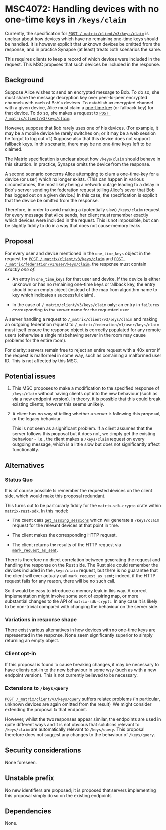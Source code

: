# MSC4072: Handling devices with no one-time keys in `/keys/claim`

Currently, the specification for [`POST
/_matrix/client/v3/keys/claim`](https://spec.matrix.org/v1.8/client-server-api/#post_matrixclientv3keysclaim)
is unclear about how devices which have no remaining one-time keys should be
handled. It is however explicit that unknown devices be omitted
from the response, and in practice Synapse (at least) treats both scenarios the
same.

This requires clients to keep a record of which devices were included in the
request. This MSC proposes that such devices be included in the response.

## Background

Suppose Alice wishes to send an encrypted message to Bob. To do so, she must
share the message decryption key over peer-to-peer encrypted channels with each
of Bob's devices. To establish an encrypted channel with a given device, Alice
must claim a
[one-time key](https://spec.matrix.org/v1.8/client-server-api/#one-time-and-fallback-keys)
(or fallback key) for that device. To do so, she makes a request to [`POST
/_matrix/client/v3/keys/claim`](https://spec.matrix.org/v1.8/client-server-api/#post_matrixclientv3keysclaim).

However, suppose that Bob rarely uses one of his devices. (For example, it may
be a mobile device he rarely switches on; or it may be a web session he forgot
to log out of.) Suppose also that this device does not support fallback
keys. In this scenario, there may be no one-time keys left to be claimed.

The Matrix specification is unclear about how `/keys/claim` should behave in
this situation. In practice, Synapse omits the device from the response.

A second scenario concerns Alice attempting to claim a one-time-key for a
device (or user) which no longer exists. (This can happen in various
circumstances, the most likely being a network outage leading to a delay in
Bob's server sending the federation request telling Alice's sever that Bob has
logged out on a given device.) In this case, the specification is explicit that
the device be omitted from the response.

Therefore, in order to avoid making a (potentially slow) `/keys/claim` request
for every message that Alice sends, her client must remember exactly which
devices were included in the request. This is not impossible, but can be
slightly fiddly to do in a way that does not cause memory leaks.

## Proposal

For every user and device mentioned in the `one_time_keys` object in the
request for [`POST
/_matrix/client/v3/keys/claim`](https://spec.matrix.org/v1.8/client-server-api/#post_matrixclientv3keysclaim)
and [`POST
/_matrix/federation/v1/user/keys/claim`](https://spec.matrix.org/v1.8/server-server-api/#post_matrixfederationv1userkeysclaim),
the response must contain *exactly one of*:

 * An entry in `one_time_keys` for that user and device. If the device is
   either unknown or has no remaining one-time keys or fallback key, the entry
   should be an empty object (instead of the map from algorithm name to key
   which indicates a successful claim).

 * In the case of `/_matrix/client/v3/keys/claim` only: an entry in `failures`
   corresponding to the server name for the requested user.

A server handling a request to `/_matrix/client/v3/keys/claim` and making an
outgoing federation request to `/_matrix/federation/v1/user/keys/claim` must
itself ensure the response object is correctly populated for any remote users
(otherwise a single misbehaving server in the room may cause problems for the
entire room).

For clarity: servers remain free to reject an entire request with a 40x error
if the request is malformed in some way, such as containing a malformed user
ID. This is not affected by this MSC.

## Potential issues

1. This MSC proposes to make a modification to the specified response of
   `/keys/claim` without having clients opt into the new behaviour (such as via
   a new endpoint version). In theory, it is possible that this could break
   existing clients; however this seems unlikely.

2. A client has no way of telling whether a server is following this proposal,
   or the legacy behaviour.

   This is not seen as a significant problem. If a client assumes that the
   server follows this proposal but it does not, we simply get the existing
   behaviour - i.e., the client makes a `/keys/claim` request on every outgoing
   message, which is a little slow but does not significantly affect functionality.

## Alternatives

### Status Quo

It is of course possible to remember the requested devices on the client side,
which would make this proposal redundant.

This turns out to be particularly fiddly for the `matrix-sdk-crypto` crate
within
[`matrix-rust-sdk`](https://github.com/matrix-org/matrix-rust-sdk). In this
model:

 * The client calls
   [`get_missing_sessions`](https://matrix-org.github.io/matrix-rust-sdk/matrix_sdk_crypto/struct.OlmMachine.html#method.get_missing_sessions)
   which will generate a `/keys/claim` request for the relevant devices at that
   point in time.

 * The client makes the corresponding HTTP request.

 * The client returns the results of the HTTP request via
   [`mark_request_as_sent`](https://matrix-org.github.io/matrix-rust-sdk/matrix_sdk_crypto/struct.OlmMachine.html#method.mark_request_as_sent).

There is therefore no direct correlation between generating the request and
handling the response on the Rust side. The Rust side could remember the
devices included in the `/keys/claim` request, but there is no guarantee that
the client will ever actually call `mark_request_as_sent`; indeed, if the
HTTP request fails for any reason, there will be no such call.

So it would be easy to introduce a memory leak in this way. A correct
implementation might involve some sort of expiring map, or more substantial
changes to the API of `matrix-sdk-crypto`. In any case it is likely to be
non-trivial compared with changing the behaviour on the server side.

### Variations in response shape

There exist various alternatives in how devices with no one-time keys are
represented in the response. None seem significantly superior to simply
returning an empty object.

### Client opt-in

If this proposal is found to cause breaking changes, it may be necessary to
have clients opt-in to the new behaviour in some way (such as with a new
endpoint version). This is not currently believed to be necessary.

### Extensions to `/keys/query`

[`POST
/_matrix/client/v3/keys/query`](https://spec.matrix.org/v1.8/client-server-api/#post_matrixclientv3keysquery)
suffers related problems (in particular, unknown devices are again omitted from
the result). We might consider extending the proposal to that endpoint.

However, whilst the two responses appear similar, the endpoints are used in
quite different ways and it is not obvious that solutions relevant to
`/keys/claim` are automatically relevant to `/keys/query`. This proposal
therefore does not suggest any changes to the behaviour of `/keys/query`.

## Security considerations

None foreseen.

## Unstable prefix

No new identifiers are proposed; it is proposed that servers implementing this
proposal simply do so on the existing endpoints.

## Dependencies

None.
